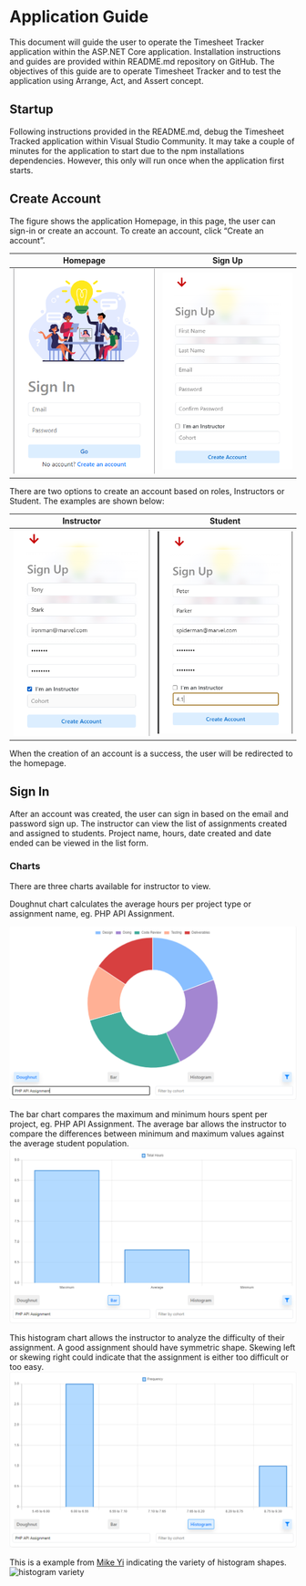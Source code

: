 ﻿# Application Guide
This document will guide the user to operate the Timesheet Tracker application within the ASP.NET Core application. Installation instructions and guides are provided within README.md repository on GitHub. The objectives of this guide are to operate Timesheet Tracker and to test the application using Arrange, Act, and Assert concept.

## Startup
Following instructions provided in the README.md, debug the Timesheet Tracked application within Visual Studio Community. It may take a couple of minutes for the application to start due to the npm installations dependencies. However, this only will run once when the application first starts. 

## Create Account
The figure shows the application Homepage, in this page, the user can sign-in or create an account. To create an account, click “Create an account”.

| Homepage  | Sign Up |
| ------------- | ------------- |
| ![homepage](Screenshots/homepage.PNG) | ![signup](Screenshots/signup.PNG) |

There are two options to create an account based on roles, Instructors or Student. The examples are shown below:

| Instructor  | Student |
| ------------- | ------------- |
| ![instructor signup](Screenshots/instructor_signup.PNG) | ![student signup](Screenshots/student_signup.PNG) |

When the creation of an account is a success, the user will be redirected to the homepage. 

## Sign In

After an account was created, the user can sign in based on the email and password sign up. The instructor can view the list of assignments created and assigned to students. Project name, hours, date created and date ended can be viewed in the list form. 

### Charts

There are three charts available for instructor to view.

Doughnut chart calculates the average hours per project type or assignment name, eg. PHP API Assignment.

![doughnut](Screenshots/doughnut_chart.PNG)

The bar chart compares the maximum and minimum hours spent per project, eg. PHP API Assignment. The average bar allows the instructor to compare the differences between minimum and maximum values against the average student population. 
![bar](Screenshots/bar_chart.PNG)

This histogram chart allows the instructor to analyze the difficulty of their assignment. A good assignment should have symmetric shape. Skewing left or skewing right could indicate that the assignment is either too difficult or too easy. 
![histogram](Screenshots/Histogram_Chart.PNG)

This is a example from [Mike Yi](https://chartio.com/learn/charts/histogram-complete-guide/) indicating the variety of histogram shapes.
![histogram variety](histogram-variaties.png)




 

